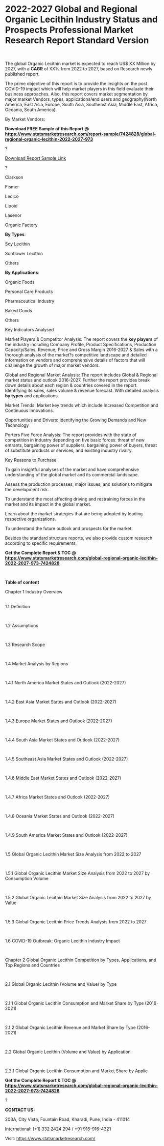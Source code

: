<h1>2022-2027 Global and Regional Organic Lecithin Industry Status and Prospects Professional Market Research Report Standard Version</h1><br/><p>The global Organic Lecithin market is expected to reach US$ XX Million by 2027, with a <strong>CAGR</strong> of XX% from 2022 to 2027, based on Research newly published report.</p>
 
 
 
 <p>The prime objective of this report is to provide the insights on the post COVID-19 impact which will help market players in this field evaluate their business approaches. Also, this report covers market segmentation by major market Vendors, types, applications/end users and geography(North America, East Asia, Europe, South Asia, Southeast Asia, Middle East, Africa, Oceania, South America).</p>
 
 
 
 <p>By Market Vendors:</p>
 
 
 
 <div><b>Download FREE Sample of this Report @ <a href="https://www.statsmarketresearch.com/download-free-sample/7424828/global-regional-organic-lecithin-2022-2027-973">https://www.statsmarketresearch.com/report-sample/7424828/global-regional-organic-lecithin-2022-2027-973</a></b></div>
 
 
 
 <p>? </p>
 
 
 
 <p><a href="https://www.statsmarketresearch.com/download-free-sample/7424828/global-regional-organic-lecithin-2022-2027-973">Download Report Sample Link</a></p>
 
 
 
 <p>? </p>
 
 
 
 <p>Clarkson</p>
 
 
 
 <p>Fismer</p>
 
 
 
 <p>Lecico</p>
 
 
 
 <p>Lipoid</p>
 
 
 
 <p>Lasenor</p>
 
 
 
 <p>Organic Factory</p>
 
 
 
 <p><strong>By Types</strong>:</p>
 
 
 
 <p>Soy Lecithin</p>
 
 
 
 <p>Sunflower Lecithin</p>
 
 
 
 <p>Others</p>
 
 
 
 <p><strong><strong>By Applications</strong></strong>:</p>
 
 
 
 <p>Organic Foods</p>
 
 
 
 <p>Personal Care Products</p>
 
 
 
 <p>Pharmaceutical Industry</p>
 
 
 
 <p>Baked Goods</p>
 
 
 
 <p>Others</p>
 
 
 
 <p>Key Indicators Analysed</p>
 
 
 
 <p>Market Players & Competitor Analysis: The report covers the <strong>key players</strong> of the industry including Company Profile, Product Specifications, Production Capacity/Sales, Revenue, Price and Gross Margin 2016-2027 & Sales with a thorough analysis of the market?s competitive landscape and detailed information on vendors and comprehensive details of factors that will challenge the growth of major market vendors.</p>
 
 
 
 <p>Global and Regional Market Analysis: The report includes Global & Regional market status and outlook 2016-2027. Further the report provides break down details about each region & countries covered in the report. Identifying its sales, sales volume & revenue forecast. With detailed analysis <strong>by types</strong> and applications.</p>
 
 
 
 <p>Market Trends: Market key trends which include Increased Competition and Continuous Innovations.</p>
 
 
 
 <p>Opportunities and Drivers: Identifying the Growing Demands and New Technology</p>
 
 
 
 <p>Porters Five Force Analysis: The report provides with the state of competition in industry depending on five basic forces: threat of new entrants, bargaining power of suppliers, bargaining power of buyers, threat of substitute products or services, and existing industry rivalry.</p>
 
 
 
 <p>Key Reasons to Purchase</p>
 
 
 
 <p>To gain insightful analyses of the market and have comprehensive understanding of the global market and its commercial landscape.</p>
 
 
 
 <p>Assess the production processes, major issues, and solutions to mitigate the development risk.</p>
 
 
 
 <p>To understand the most affecting driving and restraining forces in the market and its impact in the global market.</p>
 
 
 
 <p>Learn about the market strategies that are being adopted by leading respective organizations.</p>
 
 
 
 <p>To understand the future outlook and prospects for the market.</p>
 
 
 
 <p>Besides the standard structure reports, we also provide custom research according to specific requirements.</p>
 
 
 
 <div><b>Get the Complete Report & TOC @ <a href="https://www.statsmarketresearch.com/global-regional-organic-lecithin-2022-2027-973-7424828">https://www.statsmarketresearch.com/global-regional-organic-lecithin-2022-2027-973-7424828</a></b></div>
 
 
 
 <p><br />
 
 <b>Table of content</b></p>
 
 
 
 <p>Chapter 1 Industry Overview<br />
 
 <br />
 
 1.1 Definition<br />
 
 <br />
 
 1.2 Assumptions<br />
 
 <br />
 
 1.3 Research Scope<br />
 
 <br />
 
 1.4 Market Analysis by Regions<br />
 
 <br />
 
 1.4.1 North America Market States and Outlook (2022-2027)<br />
 
 <br />
 
 1.4.2 East Asia Market States and Outlook (2022-2027)<br />
 
 <br />
 
 1.4.3 Europe Market States and Outlook (2022-2027)<br />
 
 <br />
 
 1.4.4 South Asia Market States and Outlook (2022-2027)<br />
 
 <br />
 
 1.4.5 Southeast Asia Market States and Outlook (2022-2027)<br />
 
 <br />
 
 1.4.6 Middle East Market States and Outlook (2022-2027)<br />
 
 <br />
 
 1.4.7 Africa Market States and Outlook (2022-2027)<br />
 
 <br />
 
 1.4.8 Oceania Market States and Outlook (2022-2027)<br />
 
 <br />
 
 1.4.9 South America Market States and Outlook (2022-2027)<br />
 
 <br />
 
 1.5 Global Organic Lecithin Market Size Analysis from 2022 to 2027<br />
 
 <br />
 
 1.5.1 Global Organic Lecithin Market Size Analysis from 2022 to 2027 by Consumption Volume<br />
 
 <br />
 
 1.5.2 Global Organic Lecithin Market Size Analysis from 2022 to 2027 by Value<br />
 
 <br />
 
 1.5.3 Global Organic Lecithin Price Trends Analysis from 2022 to 2027<br />
 
 <br />
 
 1.6 COVID-19 Outbreak: Organic Lecithin Industry Impact<br />
 
 <br />
 
 Chapter 2 Global Organic Lecithin Competition by Types, Applications, and Top Regions and Countries<br />
 
 <br />
 
 2.1 Global Organic Lecithin (Volume and Value) by Type<br />
 
 <br />
 
 2.1.1 Global Organic Lecithin Consumption and Market Share by Type (2016-2021)<br />
 
 <br />
 
 2.1.2 Global Organic Lecithin Revenue and Market Share by Type (2016-2021)<br />
 
 <br />
 
 2.2 Global Organic Lecithin (Volume and Value) by Application<br />
 
 <br />
 
 2.2.1 Global Organic Lecithin Consumption and Market Share by Applic</p>
 
 
 
 <div><b>Get the Complete Report & TOC @ <a href="https://www.statsmarketresearch.com/global-regional-organic-lecithin-2022-2027-973-7424828">https://www.statsmarketresearch.com/global-regional-organic-lecithin-2022-2027-973-7424828</a></b></div>
 
 
 
 <p>? </p>
 
 
 
 <p><b>CONTACT US:</b><br />
 
 203A, City Vista, Fountain Road, Kharadi, Pune, India - 411014<br />
 
 International: (+1) 332 2424 294 / +91 916-916-4321<br />
 
 Visit: <a href="https://www.statsmarketresearch.com/">https://www.statsmarketresearch.com/</a></p>